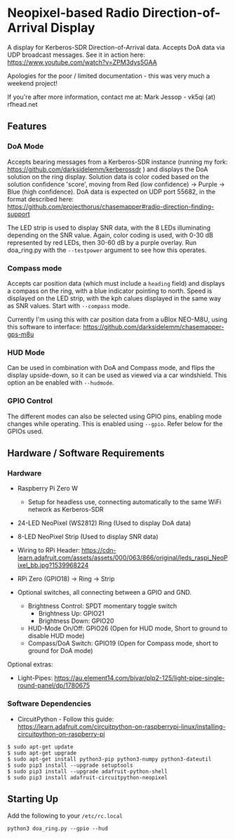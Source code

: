 # Neopixel-based Radio Direction-of-Arrival Display

A display for Kerberos-SDR Direction-of-Arrival data. Accepts DoA data via UDP broadcast messages. See it in action here: https://www.youtube.com/watch?v=ZPM3dys5GAA

Apologies for the poor / limited documentation - this was very much a weekend project! 

If you're after more information, contact me at: Mark Jessop - vk5qi (at) rfhead.net

## Features

### DoA Mode
Accepts bearing messages from a Kerberos-SDR instance (running my fork: https://github.com/darksidelemm/kerberossdr ) and displays the DoA solution on the ring display. Solution data is color coded based on the solution confidence 'score', moving from Red (low confidence) -> Purple -> Blue (high confidence). DoA data is expected on UDP port 55682, in the format described here: https://github.com/projecthorus/chasemapper#radio-direction-finding-support

The LED strip is used to display SNR data, with the 8 LEDs illuminating depending on the SNR value. Again, color coding is used, with 0-30 dB represented by red LEDs, then 30-60 dB by a purple overlay. Run doa_ring.py with the `--testpower` argument to see how this operates.

### Compass mode
Accepts car position data (which must include a `heading` field) and displays a compass on the ring, with a blue indicator pointing to north. Speed is displayed on the LED strip, with the kph calues displayed in the same way as SNR values. Start with `--compass` mode.

Currently I'm using this with car position data from a uBlox NEO-M8U, using this software to interface: https://github.com/darksidelemm/chasemapper-gps-m8u

### HUD Mode
Can be used in combination with DoA and Compass mode, and flips the display upside-down, so it can be used as viewed via a car windshield. This option an be enabled with `--hudmode`.

### GPIO Control
The different modes can also be selected using GPIO pins, enabling mode changes while operating. This is enabled using `--gpio`.  Refer below for the GPIOs used.

## Hardware / Software Requirements

### Hardware
* Raspberry Pi Zero W 
  * Setup for headless use, connecting automatically to the same WiFi network as Kerberos-SDR
* 24-LED NeoPixel (WS2812) Ring  (Used to display DoA data)
* 8-LED NeoPixel Strip (Used to display SNR data)

* Wiring to RPi Header: https://cdn-learn.adafruit.com/assets/assets/000/063/866/original/leds_raspi_NeoPixel_bb.jpg?1539968224
* RPi Zero (GPIO18) -> Ring -> Strip

* Optional switches, all connecting between a GPIO and GND.
  * Brightness Control: SPDT momentary toggle switch 
    * Brightness Up: GPIO21
    * Brightness Down: GPIO20
  * HUD-Mode On/Off: GPIO26    (Open for HUD mode, Short to ground to disable HUD mode)
  * Compass/DoA Switch: GPIO19 (Open for Compass mode, short to ground for DoA mode)

Optional extras:
* Light-Pipes: https://au.element14.com/bivar/plp2-125/light-pipe-single-round-panel/dp/1780675

### Software Dependencies

* CircuitPython - Follow this guide: https://learn.adafruit.com/circuitpython-on-raspberrypi-linux/installing-circuitpython-on-raspberry-pi

```
$ sudo apt-get update
$ sudo apt-get upgrade
$ sudo apt-get install python3-pip python3-numpy python3-dateutil
$ sudo pip3 install --upgrade setuptools
$ sudo pip3 install --upgrade adafruit-python-shell
$ sudo pip3 install adafruit-circuitpython-neopixel
```

## Starting Up
Add the following to your `/etc/rc.local`
```
python3 doa_ring.py --gpio --hud
```
